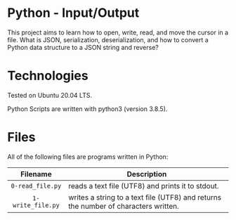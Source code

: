 # Python - Input/Output

This project aims to learn how to open, write, read, and move the cursor in a file. What is JSON, serialization, deserialization, and how to convert a Python data structure to a JSON string and reverse?

# Technologies

Tested on Ubuntu 20.04 LTS.

Python Scripts are written with python3 (version 3.8.5).

# Files

All of the following files are programs written in Python:

| Filename                   | Description
|:--------------------------:| ------------------------------------------------------------------------------------------------ 
| `0-read_file.py`           | reads a text file (UTF8) and prints it to stdout.
| `1-write_file.py`          | writes a string to a text file (UTF8) and returns the number of characters written.
